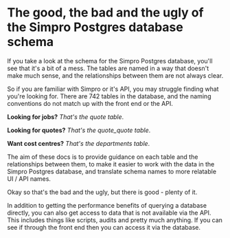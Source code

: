 # The good, the bad and the ugly of the Simpro Postgres database schema

If you take a look at the schema for the Simpro Postgres database, you'll see that it's a bit of a mess. The tables are named in a way that doesn't make much sense, and the relationships between them are not always clear.

So if you are familiar with Simpro or it's API, you may struggle finding what you're looking for. There are 742 tables in the database, and the naming conventions do not match up with the front end or the API.

**Looking for jobs?** *That's the quote table*.

**Looking for quotes?** *That's the quote_quote table*.

**Want cost centres?** *That's the departments table*.

The aim of these docs is to provide guidance on each table and the relationships between them, to make it easier to work with the data in the Simpro Postgres database, and translate schema names to more relatable UI / API names.

Okay so that's the bad and the ugly, but there is good - plenty of it.

In addition to getting the performance benefits of querying a database directly, you can also get access to data that is not available via the API. This includes things like scripts, audits and pretty much anything. If you can see if through the front end then you can access it via the database.